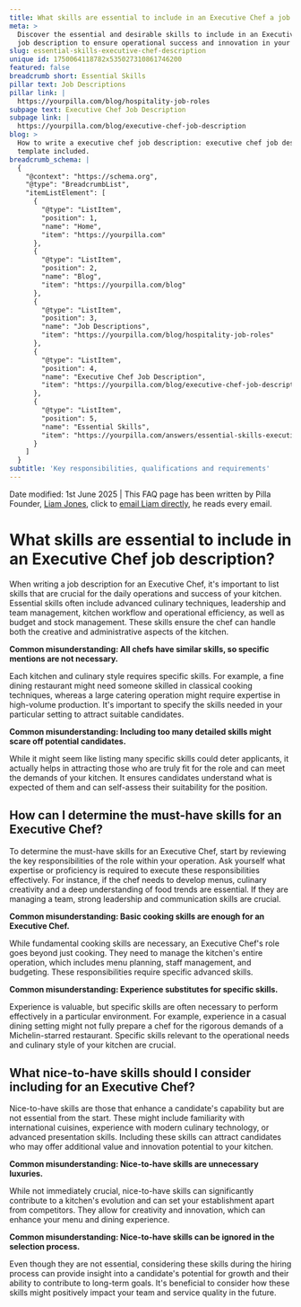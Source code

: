 ```yaml
---
title: What skills are essential to include in an Executive Chef a job description?
meta: >
  Discover the essential and desirable skills to include in an Executive Chef
  job description to ensure operational success and innovation in your kitchen.
slug: essential-skills-executive-chef-description
unique id: 1750064118782x535027310861746200
featured: false
breadcrumb short: Essential Skills
pillar text: Job Descriptions
pillar link: |
  https://yourpilla.com/blog/hospitality-job-roles
subpage text: Executive Chef Job Description
subpage link: |
  https://yourpilla.com/blog/executive-chef-job-description
blog: >
  How to write a executive chef job description: executive chef job description
  template included.
breadcrumb_schema: |
  {
    "@context": "https://schema.org",
    "@type": "BreadcrumbList",
    "itemListElement": [
      {
        "@type": "ListItem",
        "position": 1,
        "name": "Home",
        "item": "https://yourpilla.com"
      },
      {
        "@type": "ListItem",
        "position": 2,
        "name": "Blog",
        "item": "https://yourpilla.com/blog"
      },
      {
        "@type": "ListItem",
        "position": 3,
        "name": "Job Descriptions",
        "item": "https://yourpilla.com/blog/hospitality-job-roles"
      },
      {
        "@type": "ListItem",
        "position": 4,
        "name": "Executive Chef Job Description",
        "item": "https://yourpilla.com/blog/executive-chef-job-description"
      },
      {
        "@type": "ListItem",
        "position": 5,
        "name": "Essential Skills",
        "item": "https://yourpilla.com/answers/essential-skills-executive-chef-description"
      }
    ]
  }
subtitle: 'Key responsibilities, qualifications and requirements'
---
```


Date modified: 1st June 2025 | This FAQ page has been written by Pilla Founder, [Liam Jones](https://yourpilla.com/profile/liam-jones), click to [email Liam directly](https://mailto:liam@yourpilla.com), he reads every email.

# What skills are essential to include in an Executive Chef job description?

When writing a job description for an Executive Chef, it's important to list skills that are crucial for the daily operations and success of your kitchen. Essential skills often include advanced culinary techniques, leadership and team management, kitchen workflow and operational efficiency, as well as budget and stock management. These skills ensure the chef can handle both the creative and administrative aspects of the kitchen.

**Common misunderstanding: All chefs have similar skills, so specific mentions are not necessary.**

Each kitchen and culinary style requires specific skills. For example, a fine dining restaurant might need someone skilled in classical cooking techniques, whereas a large catering operation might require expertise in high-volume production. It's important to specify the skills needed in your particular setting to attract suitable candidates.

**Common misunderstanding: Including too many detailed skills might scare off potential candidates.**

While it might seem like listing many specific skills could deter applicants, it actually helps in attracting those who are truly fit for the role and can meet the demands of your kitchen. It ensures candidates understand what is expected of them and can self-assess their suitability for the position.

## How can I determine the must-have skills for an Executive Chef?

To determine the must-have skills for an Executive Chef, start by reviewing the key responsibilities of the role within your operation. Ask yourself what expertise or proficiency is required to execute these responsibilities effectively. For instance, if the chef needs to develop menus, culinary creativity and a deep understanding of food trends are essential. If they are managing a team, strong leadership and communication skills are crucial.

**Common misunderstanding: Basic cooking skills are enough for an Executive Chef.**

While fundamental cooking skills are necessary, an Executive Chef's role goes beyond just cooking. They need to manage the kitchen's entire operation, which includes menu planning, staff management, and budgeting. These responsibilities require specific advanced skills.

**Common misunderstanding: Experience substitutes for specific skills.**

Experience is valuable, but specific skills are often necessary to perform effectively in a particular environment. For example, experience in a casual dining setting might not fully prepare a chef for the rigorous demands of a Michelin-starred restaurant. Specific skills relevant to the operational needs and culinary style of your kitchen are crucial.

## What nice-to-have skills should I consider including for an Executive Chef?

Nice-to-have skills are those that enhance a candidate's capability but are not essential from the start. These might include familiarity with international cuisines, experience with modern culinary technology, or advanced presentation skills. Including these skills can attract candidates who may offer additional value and innovation potential to your kitchen.

**Common misunderstanding: Nice-to-have skills are unnecessary luxuries.**

While not immediately crucial, nice-to-have skills can significantly contribute to a kitchen's evolution and can set your establishment apart from competitors. They allow for creativity and innovation, which can enhance your menu and dining experience.

**Common misunderstanding: Nice-to-have skills can be ignored in the selection process.**

Even though they are not essential, considering these skills during the hiring process can provide insight into a candidate's potential for growth and their ability to contribute to long-term goals. It's beneficial to consider how these skills might positively impact your team and service quality in the future.
